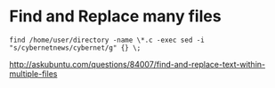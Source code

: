 Find and Replace many files
====

```
find /home/user/directory -name \*.c -exec sed -i "s/cybernetnews/cybernet/g" {} \;
```

<http://askubuntu.com/questions/84007/find-and-replace-text-within-multiple-files>
